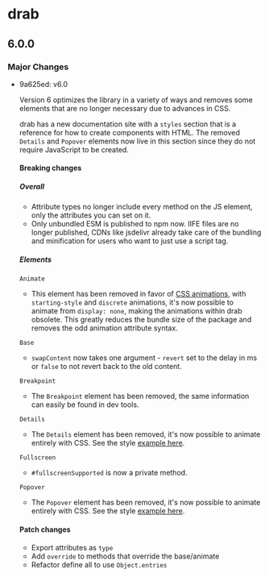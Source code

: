 # drab

## 6.0.0

### Major Changes

- 9a625ed: v6.0

  Version 6 optimizes the library in a variety of ways and removes some elements that are no longer necessary due to advances in CSS.

  drab has a new documentation site with a `styles` section that is a reference for how to create components with HTML. The removed `Details` and `Popover` elements now live in this section since they do not require JavaScript to be created.

  #### Breaking changes

  ##### Overall

  - Attribute types no longer include every method on the JS element, only the attributes you can set on it.
  - Only unbundled ESM is published to npm now. IIFE files are no longer published, CDNs like jsdelivr already take care of the bundling and minification for users who want to just use a script tag.

  ##### Elements

  `Animate`

  - This element has been removed in favor of [CSS animations](https://drab.robino.dev/styles/popover/), with `starting-style` and `discrete` animations, it's now possible to animate from `display: none`, making the animations within drab obsolete. This greatly reduces the bundle size of the package and removes the odd animation attribute syntax.

  `Base`

  - `swapContent` now takes one argument - `revert` set to the delay in ms or `false` to not revert back to the old content.

  `Breakpoint`

  - The `Breakpoint` element has been removed, the same information can easily be found in dev tools.

  `Details`

  - The `Details` element has been removed, it's now possible to animate entirely with CSS. See the style [example here](https://drab.robino.dev/styles/details/).

  `Fullscreen`

  - `#fullscreenSupported` is now a private method.

  `Popover`

  - The `Popover` element has been removed, it's now possible to animate entirely with CSS. See the style [example here](https://drab.robino.dev/styles/popover/).

  #### Patch changes

  - Export attributes as `type`
  - Add `override` to methods that override the base/animate
  - Refactor define all to use `Object.entries`
